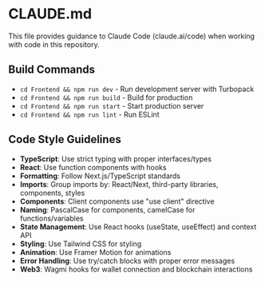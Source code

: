 # CLAUDE.md

This file provides guidance to Claude Code (claude.ai/code) when working with code in this repository.

## Build Commands
- `cd Frontend && npm run dev` - Run development server with Turbopack
- `cd Frontend && npm run build` - Build for production
- `cd Frontend && npm run start` - Start production server
- `cd Frontend && npm run lint` - Run ESLint

## Code Style Guidelines
- **TypeScript**: Use strict typing with proper interfaces/types
- **React**: Use function components with hooks
- **Formatting**: Follow Next.js/TypeScript standards
- **Imports**: Group imports by: React/Next, third-party libraries, components, styles
- **Components**: Client components use "use client" directive
- **Naming**: PascalCase for components, camelCase for functions/variables
- **State Management**: Use React hooks (useState, useEffect) and context API
- **Styling**: Use Tailwind CSS for styling
- **Animation**: Use Framer Motion for animations
- **Error Handling**: Use try/catch blocks with proper error messages
- **Web3**: Wagmi hooks for wallet connection and blockchain interactions